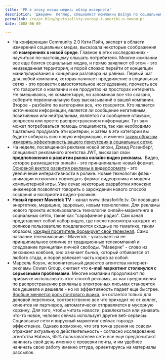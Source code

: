 ```yaml
---
title: 'PR в эпоху новых медиа: обзор интернета'
description: 'Джереми  Пеппер, специалист компании Boingo по социальным сетям и новым медиа рассказывает о том, <strong>как изменилась практическая сторона работы специалиста по PR</strong> в связи с появлением новых медийных структур. Во-первых, необходимо различать средство - то есть блог, twitter, youTube - и стратегию. Недостаточно просто присоединиться к уже существующему сервису, чтобы стать успешным. Все эти нововведения стоит воспринимать лишь как транспортное средство - корабль может доставить вас к берегу, но он не захватит территорию. Если попытаться вкратце определить <a href="https://www.blogwriteforceos.com/blogwrite/2008/06/q-a-with-jeremy.html">базовый элемент новых медиа, то это не аудитория, это сообщество</a>. Прежняя схема "источник-сигнал-аудитория" уже не работает, теперь важны именно процессы обмена информацией, никто больше не воспринимает ее пассивно. Социальные медиа можно использовать для PR компании любой отрасли, здесь важнее внутренняя культура организации, нежели профиль ее работы. Вообще понятие PR, вероятно, скоро исчезнет - потому что уже сейчас невозможно четко отделить его от остальных сфер работы компании, считавшихся чисто внутренними. Вот например вопрос вежливости персонала - это вопрос PR или вопрос корпоративной культуры? Мир становится все более прозрачным, прежнее разделение на начальников и подчиненных, на персонал и клиентов перестает быть эффективным.'
permalink: /ru/pr-blog/spetsialisty-evropy-i-ameriki-o-novom-pr
date: 2008-06-09

---
```


<ul>
<li>На конференции Community 2.0 Кэти Пэйн, эксперт в области измерений социальных медиа, высказала некоторые соображения об <strong>измерениях в новой среде</strong>. Главное в этих исследованиях - научиться по-настоящему слышать потребителя. Многие компании все еще боятся социальных медиа, и прямо заявляют об этом - это неизведанная территория, и порой сложно перейти от концепции манипулирования к концепции разговора на равных. Первый шаг для любой компании, которая начинает продвижение в социальных сетях - это провести самостоятельное исследование, прочесть все что говорится о компании и ее продуктах на просторах интернета. Не вмешиваясь, не комментируя, но запоминая все что сказано, соберите первоначальную базу высказываний о вашей компании. Второе - разбейте по категориям все, что говорится. Кто является источником информации, является ли сообщение негативным, позитивным или нейтральным, является ли сообщение отзывом, вопросом или просто распространением информации.  Тут вам может потребоваться помощь специалиста, так как необходимо тщательно продумать эти критерии, и затем в эти категории вы будете собирать всю новую информацию, и именно <a href="https://www.wearesmarter.org/Blogs/Blogastrout/tabid/1645/BlogID/156/EntryId/1524/Default.aspx">таким образом измерять эффективность вашего присутсвия в социальных сетях</a>. </li>
<li>На неделе, посвященной рекламе новой эпохи, Дэвид Розенберг, специалист рекламного агентства JWT, высказал свои <strong>предположения о развитии рынка онлайн-видео рекламы.</strong>. Видео, которое размещается онлайн - это принципиально новый формат. <a href="https://www.beet.tv/2008/06/next-big-thing.html">Основной вектор развития рекламы в видеоформате</a> - это увеличение интерактивности в ролике. Новые технологии флэш-анимации позволяют совмещать формат видеоролика и модели компьютерной игры. Уже сечас некоторые разработки японских инженеров позволяют говорить о зарождении нового способа создания и восприятия видео-роликов.</li>
<li><strong>Новый проект Maverick TV</strong> - канал www.ideasforlife.tv. Он посвящен энергетике, медицине, здоровью, новым технологиям. Для рекламы нового проекта использовались технологии онлайн-маркетинга в социальных сетях, такие как "сарафанное радио". Сам канал представляет собой набор видео, где после просмотра каждого из роликов пользователю предлагаются сходные по тематике, таким образом, <a href="https://www2.warwick.ac.uk/newsandevents/news/ideasforlifetv_launches_today/">каждый посетитель формирует свой телеканал</a>. Само название телекомпании - Maverick - указывает на ее принципиальное отличие от традиционных телекомпаний и следование принципам личной свободы. "Маверик" - слово из лексикона ковбоев, оно означает бычка, который отбивается от любого стада, и порой увлекает часть коров за собой.</li>
<li>Марсель Коуэн, исполнительный директор агентства интернет-рекламы Cowan Group, считает что <strong>e-mail маркетинг столкнулся с серьезными проблемами.</strong> Многие компании продолжают по привычке использовать этот способ рекламы, ак как предложения по распространению рекламы в электронных письмах становятся все дешевле и дешевле - но их эффективность падает еще быстрее. <a href="https://www.directnews.co.uk/news/online-marketing/newsletters/email-marketing-must-evolve-survive--$1226506.htm">Вообще меняется роль почтового ящика</a>, он остается только для деловой переписки, соответственно все что приходит не от коллег, клиентов ии партнеров, автоматически отправляется в мусорную корзину. Для того, чтобы читать новости, развлекаться или узнавать что-то новое, человек сейчас использует другие веб-сервисы. Социальные сети и вирусный маркетинг сейчас гораздо эффективнее. Однако возможно, что эта точка зрения не совсем отражает актуальную действительность - согласно исследованию агентства Habeas, 65% пользователей сети все еще предпочитают начинать свой день именно с проверки почты, и им удобнее начинать свою работу именно оттуда, ориентируясь на материалы рассылок.</li>
</ul>

